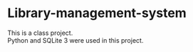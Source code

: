 # Library-management-system
This is a class project.  
Python and SQLite 3 were used in this project.  

